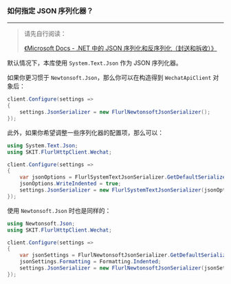 ﻿### 如何指定 JSON 序列化器？

---

> 请先自行阅读：
>
> [《Microsoft Docs - .NET 中的 JSON 序列化和反序列化（封送和拆收）》](https://docs.microsoft.com/zh-cn/dotnet/standard/serialization/system-text-json-overview)

默认情况下，本库使用 `System.Text.Json` 作为 JSON 序列化器。

如果你更习惯于 `Newtonsoft.Json`，那么你可以在构造得到 `WechatApiClient` 对象后：

```csharp
client.Configure(settings =>
{
    settings.JsonSerializer = new FlurlNewtonsoftJsonSerializer();
});
```

此外，如果你希望调整一些序列化器的配置项，那么可以：

```csharp
using System.Text.Json;
using SKIT.FlurlHttpClient.Wechat;

client.Configure(settings =>
{
    var jsonOptions = FlurlSystemTextJsonSerializer.GetDefaultSerializerOptions();
    jsonOptions.WriteIndented = true;
    settings.JsonSerializer = new FlurlSystemTextJsonSerializer(jsonOptions);
});
```

使用 `Newtonsoft.Json` 时也是同样的：

```csharp
using Newtonsoft.Json;
using SKIT.FlurlHttpClient.Wechat;

client.Configure(settings =>
{
    var jsonSettings = FlurlNewtonsoftJsonSerializer.GetDefaultSerializerSettings();
    jsonSettings.Formatting = Formatting.Indented;
    settings.JsonSerializer = new FlurlNewtonsoftJsonSerializer(jsonSettings);
});
```
